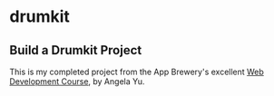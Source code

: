 # drumkit
## Build a Drumkit Project

This is my completed project from the App Brewery's excellent [Web Development Course](https://www.londonappbrewery.com), by Angela Yu.
